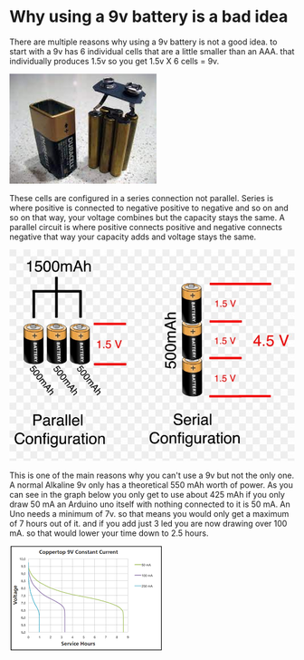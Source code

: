 # Why using a 9v battery is a bad idea

There are multiple reasons why using a 9v battery is not a good idea. to start with a 9v has 6 individual cells that are a little smaller than an AAA. that individually produces 1.5v so you get 1.5v X 6 cells = 9v. 

![inside a 9v](images\9vwhybadidea\insidea9v.jpg "inside a 9v")

These cells are configured in a series connection not parallel. Series is where positive is connected to negative positive to negative and so on and so on that way, your voltage combines but the capacity stays the same. A parallel circuit is where positive connects positive and negative connects negative that way your capacity adds and voltage stays the same.

![series-parallel](images\9vwhybadidea\series-and-parallel-circuits-battery.jpg "series-parallel")
 
This is one of the main reasons why you can't use a 9v but not the only one. A normal Alkaline 9v only has a theoretical 550 mAh worth of power. As you can see in the graph below you only get to use about 425 mAh if you only draw 50 mA an Arduino uno itself with nothing connected to it is 50 mA. An Uno needs a minimum of 7v. so that means you would only get a maximum of 7 hours out of it. and if you add just 3 led you are now drawing over 100 mA. so that would lower your time down to 2.5 hours.

![](images\9vwhybadidea\9vdiscargrate.png)